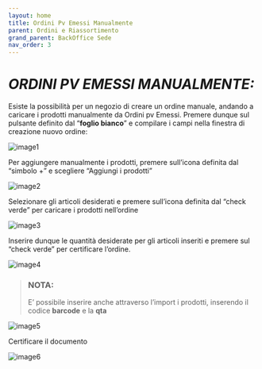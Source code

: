 ```yaml
---
layout: home
title: Ordini Pv Emessi Manualmente
parent: Ordini e Riassortimento
grand_parent: BackOffice Sede
nav_order: 3
---
```

# ***ORDINI PV EMESSI MANUALMENTE:***

Esiste la possibilità per un negozio di creare un ordine manuale,
andando a caricare i prodotti manualmente da Ordini pv Emessi. Premere
dunque sul pulsante definito dal “**foglio bianco**” e compilare i campi
nella finestra di creazione nuovo ordine:

![image1](https://github.com/user-attachments/assets/dbc081c4-8e63-4b51-9c43-b61dfb2139a2)


Per aggiungere manualmente i prodotti, premere sull’icona definita dal
“simbolo +” e scegliere “Aggiungi i prodotti”

![image2](https://github.com/user-attachments/assets/f97c2d05-4f07-43b6-9165-5f60d7cecbe0)


Selezionare gli articoli desiderati e premere sull’icona definita dal
“check verde” per caricare i prodotti nell’ordine

![image3](https://github.com/user-attachments/assets/91a0462e-b903-4f07-8c33-2662fb57f60f)


Inserire dunque le quantità desiderate per gli articoli inseriti e
premere sul “check verde” per certificare l’ordine.

![image4](https://github.com/user-attachments/assets/8cf1cccb-6669-4392-bdf4-909853b993c4)


>### **NOTA:** 
>E’ possibile inserire anche attraverso l’import i
prodotti, inserendo il codice **barcode** e la **qta**

![image5](https://github.com/user-attachments/assets/f74ba4bd-94b2-45b6-83be-7da5e88359d6)


Certificare il documento

![image6](https://github.com/user-attachments/assets/a63fe4e6-12d6-4c17-b829-0c02524e62f1)
